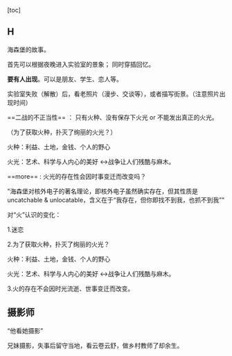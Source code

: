 [toc]

## H

海森堡的故事。

首先可以根据夜晚进入实验室的景象； 同时穿插回忆。

**要有人出现**。可以是朋友、学生、恋人等。

实验室失败（解散）后，看老照片（漫步、交谈等），或者描写街景。（注意照片出现时间）



==二战的不正当性== ： 只有火种、没有保存下火光 or 不能发出真正的火光。

（为了获取火种，扑灭了绚丽的火光？）

火种：利益、土地，金钱、个人的野心

火光：艺术、科学与人内心的美好  <->战争让人们残酷与麻木。

==more== : 火光的存在性会因时事变迁而改变吗？

"海森堡对核外电子的著名理论，即核外电子虽然确实存在，但其性质是 uncatchable & unlocatable，含义在于“我存在，但你即找不到我，也抓不到我”"



对“火”认识的变化：

1.迷恋

2.为了获取火种，扑灭了绚丽的火光？

火种：利益、土地，金钱、个人的野心

火光：艺术、科学与人内心的美好  <->战争让人们残酷与麻木。

3.火的存在不会因时光流逝、世事变迁而改变。



## 摄影师

“他看她摄影”

兄妹摄影，失事后留守当地，看云卷云舒，做乡村教师了却余生。

